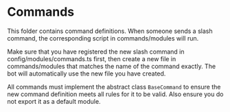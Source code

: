 # Commands

This folder contains command definitions. When someone sends a slash command, the corresponding script in commands/modules will run.

Make sure that you have registered the new slash command in config/modules/commands.ts first, then create a new file in commands/modules that matches the name of the command exactly. The bot will automatically use the new file you have created.

All commands must implement the abstract class `BaseCommand` to ensure the new command definition meets all rules for it to be valid. Also ensure you do not export it as a default module.
